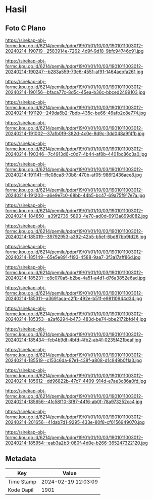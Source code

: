 # Hasil

## Foto C Plano

https://sirekap-obj-formc.kpu.go.id/6214/pemilu/pdpr/19/01/01/10/03/1901011003012-20240214-190719--2583914e-7262-4d9f-9d18-9bfc94746c91.jpg

https://sirekap-obj-formc.kpu.go.id/6214/pemilu/pdpr/19/01/01/10/03/1901011003012-20240214-190247--b283a559-73e6-4551-af91-1464aebfa261.jpg

https://sirekap-obj-formc.kpu.go.id/6214/pemilu/pdpr/19/01/01/10/03/1901011003012-20240214-190156--bfaca77c-8d5c-45ea-b36c-bbced2499103.jpg

https://sirekap-obj-formc.kpu.go.id/6214/pemilu/pdpr/19/01/01/10/03/1901011003012-20240214-191120--249da6b2-7bdb-435c-be66-46afb2c8e774.jpg

https://sirekap-obj-formc.kpu.go.id/6214/pemilu/pdpr/19/01/01/10/03/1901011003012-20240214-191002--37afb0f9-382d-4c0e-8d9c-3dd048a9f4fb.jpg

https://sirekap-obj-formc.kpu.go.id/6214/pemilu/pdpr/19/01/01/10/03/1901011003012-20240214-190346--7c4913d6-c0d7-4b44-af8b-4401bc86c3a0.jpg

https://sirekap-obj-formc.kpu.go.id/6214/pemilu/pdpr/19/01/01/10/03/1901011003012-20240214-191141--ffc08ca8-70b8-470b-af05-986f2436aee8.jpg

https://sirekap-obj-formc.kpu.go.id/6214/pemilu/pdpr/19/01/01/10/03/1901011003012-20240214-191203--a6e9e7c0-68bb-44b5-bc47-69a75f917e7a.jpg

https://sirekap-obj-formc.kpu.go.id/6214/pemilu/pdpr/19/01/01/10/03/1901011003012-20240214-184850--a39f2736-5893-4e70-ad0d-6913a899d082.jpg

https://sirekap-obj-formc.kpu.go.id/6214/pemilu/pdpr/19/01/01/10/03/1901011003012-20240214-185019--39792953-a392-42b5-b5ef-6bd87bb9fd26.jpg

https://sirekap-obj-formc.kpu.go.id/6214/pemilu/pdpr/19/01/01/10/03/1901011003012-20240214-185149--65e5e891-f193-4588-9aa7-3f3a17aff86d.jpg

https://sirekap-obj-formc.kpu.go.id/6214/pemilu/pdpr/19/01/01/10/03/1901011003012-20240214-185231--c8c070a5-b2be-4a51-a4d1-d76a3852e6ad.jpg

https://sirekap-obj-formc.kpu.go.id/6214/pemilu/pdpr/19/01/01/10/03/1901011003012-20240214-185311--a3691aca-c2fb-492e-b51f-e98110944d34.jpg

https://sirekap-obj-formc.kpu.go.id/6214/pemilu/pdpr/19/01/01/10/03/1901011003012-20240214-185353--a2af6294-b473-483d-be74-bbe2172bfd44.jpg

https://sirekap-obj-formc.kpu.go.id/6214/pemilu/pdpr/19/01/01/10/03/1901011003012-20240214-185434--fcb4b9df-4bfd-4fb2-ab4f-0235f421beaf.jpg

https://sirekap-obj-formc.kpu.go.id/6214/pemilu/pdpr/19/01/01/10/03/1901011003012-20240214-185519--c153c6da-87e1-438f-a808-d1c949b0f1a3.jpg

https://sirekap-obj-formc.kpu.go.id/6214/pemilu/pdpr/19/01/01/10/03/1901011003012-20240214-185612--dd96822b-47c7-4409-914d-e7ae3c86a0fd.jpg

https://sirekap-obj-formc.kpu.go.id/6214/pemilu/pdpr/19/01/01/10/03/1901011003012-20240214-185656--4fc58f10-3f87-44f6-ab0f-78a973252cc4.jpg

https://sirekap-obj-formc.kpu.go.id/6214/pemilu/pdpr/19/01/01/10/03/1901011003012-20240214-201656--41dab7d1-9295-433e-80f8-cf0156949070.jpg

https://sirekap-obj-formc.kpu.go.id/6214/pemilu/pdpr/19/01/01/10/03/1901011003012-20240214-185954--eab3a2b3-080f-4d0e-b266-365247322120.jpg


## Metadata

| Key        | Value               |
| ---------- | ------------------- |
| Time Stamp | 2024-02-19 12:03:09 |
| Kode Dapil | 1901                |



